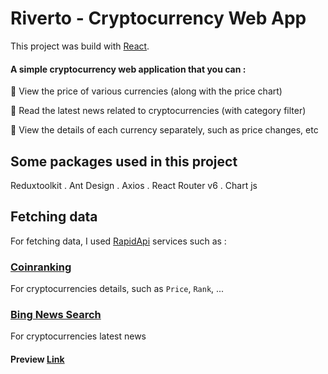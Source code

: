 # Riverto - Cryptocurrency Web App

This project was build with [React](https://reactjs.org/).

#### A simple cryptocurrency web application that you can :

💢 View the price of various currencies (along with the price chart)

💢 Read the latest news related to cryptocurrencies (with category filter)

💢 View the details of each currency separately, such as price changes, etc

## Some packages used in this project

Reduxtoolkit . Ant Design . Axios . React Router v6 . Chart js

## Fetching data

For fetching data, I used [RapidApi](https://rapidapi.com/) services such as :

### [Coinranking](https://rapidapi.com/Coinranking/api/coinranking1/)
For cryptocurrencies details, such as `Price`, `Rank`, ...

### [Bing News Search](https://rapidapi.com/microsoft-azure-org-microsoft-cognitive-services/api/bing-news-search1/)
For cryptocurrencies latest news




#### Preview [Link](https://rivertonews.netlify.app/)